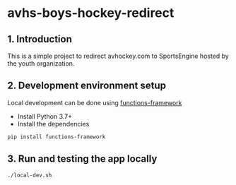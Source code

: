 # avhs-boys-hockey-redirect

## 1. Introduction

This is a simple project to redirect avhockey.com to SportsEngine hosted by the youth organization.



## 2. Development environment setup

Local development can be done using [functions-framework](https://cloud.google.com/functions/docs/functions-framework)

 - Install Python 3.7+
 - Install the dependencies

  ```bash
  pip install functions-framework
  ```

## 3. Run and testing the app locally

```bash
./local-dev.sh
```
